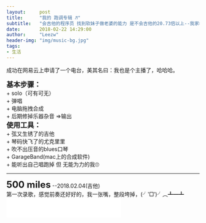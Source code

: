```yaml
---
layout:     post
title:      "我的 跑调专辑 ♬"
subtitle:   "会吉他的程序员 找到软妹子做老婆的能力 是不会吉他的20.73倍以上--我家楼上的长胡子大爷"
date:       2018-02-22 14:29:00
author:     "Leezw"
header-img: "img/music-bg.jpg"
tags:
- 生活
---
```


<!-- 
	倒序记录
	添加记录后修改页首 date日期
 -->

> 
成功在网易云上申请了一个电台，美其名曰：我也是个主播了，哈哈哈。<br>


<div>
	<span style="font-size: 18px;  font-weight:bold;">基本步骤：</span><br>
	<span>
	+ solo（可有可无）<br>
	+ 弹唱 <br>
	+ 电脑拖拽合成<br>
	+ 后期修掉乐器杂音  =>输出 <br>
	</span>
</div>

<div>
	<span style="font-size: 18px;  font-weight:bold;">使用工具：</span><br>
	<span>
	+ 弦又生锈了的吉他<br>
	+ 琴码快飞了的尤克里里<br>
	+ 吹不出压音的blues口琴<br>
	+ GarageBand(mac上的合成软件)<br>
	+ 能听出自己唱跑掉 但 无能为力的我🙄<br>
	</span>
</div>

---
<div>
	<span style="font-size: 24px;  font-weight:bold;">500 miles</span>
	<span>--2018.02.04(吉他)</span><br>
	<span>第一次录歌，感觉前奏还好好的，我一张嘴，整段垮掉，(╯‵□′)╯︵┻━┻</span><br>
	<iframe frameborder="no" border="0" marginwidth="0" marginheight="0" width="298" height="52" src="//music.163.com/outchain/player?type=3&amp;id=1368168300&amp;auto=0&amp;height=32">
	</iframe>
</div>


